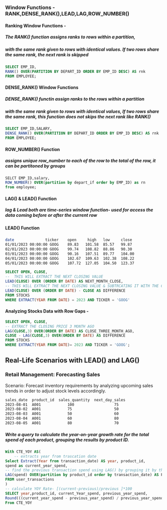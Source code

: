 ### Window Functions - RANK,DENSE_RANK(),LEAD,LAG,ROW_NUMBER()

#### Ranking Window Functions -

##### The RANK() function assigns ranks to rows within a partition,
##### with the same rank given to rows with identical values. If two rows share the same rank, the next rank is skipped

```sql
SELECT EMP_ID,
RANK() OVER(PARTITION BY DEPART_ID ORDER BY EMP_ID DESC) AS rnk
FROM EMPLOYEE;
```
#### DENSE_RANK() Window Functions 
##### DENSE_RANK() functin assign ranks to the rows within a partition
##### with the same rank given to rows with identical values, If two rows share the same rank, this function does not skips the next rank like RANK()

```sql
SELECT EMP_ID,SALARY,
DENSE_RANK() OVER(PARTITION BY DEPART_ID ORDER BY EMP_ID DESC) AS rnk
FROM EMPLOYEE;

```

#### ROW_NUMBER() Function
##### assigns unique row_number to each of the row to the total of the row, it can be partitoned by groups

```sql
SELCT EMP_ID,salary,
ROW_NUMBER() OVER(partition by depart_if order by EMP_ID) as rn
from employee;
```


#### LAG() & LEAD() Function
##### lag & Lead both are time-series window function- used for access the data coming before or after the current row


#### LEAD() Function
#####
```sh 
date	          ticker    open	 high	low	    close
01/01/2023 00:00:00	GOOG	89.83	101.58	85.57	99.87
02/01/2023 00:00:00	GOOG	99.74	108.82	88.86	90.30
03/01/2023 00:00:00	GOOG	90.16	107.51	89.77	104.00
04/01/2023 00:00:00	GOOG	102.67	109.63	102.38	108.22
05/01/2023 00:00:00	GOOG	107.72	127.05	104.50	123.37
```
<!-- from the above table calculate the difference in closing prices between consecutive months of the year 2023 for the stock with ticker 'GOOG'. -->
```sql
SELECT OPEN, CLOSE,
--  THIS WILL EXTRACT THE NEXT CLOSING VALUE 
LEAD(CLOSE) OVER (ORDER BY DATE) AS NEXT_MONTH_CLOSE,
-- THIS WILL EXTRACT THE NEXT CLOSING VALUE & SUBTRCATING IT WITH THE CLOSE GIVES THE DIFFERENCE
LEAD(CLOSE) OVER (ORDER BY DATE) - CLOSE AS DIFFERENCE 
FROM STOCKS
WHERE EXTRACT(YEAR FROM DATE) = 2023 AND TICKER = 'GOOG'
```

#### Analyzing Stocks Data with Row Gaps - 
<!-- calculate the difference between the current month's closing price and the closing price from 3 months ago -->

```sql
SELECT OPEN, CLOSE,
-- EXTRACT THE CLOSING PRICE 3 MONTH AGO
LAG(CLOSE,3) OVER(ORDER BY DATE) AS CLOSE_THREE_MONTH_AGO, 
CLOSE - LAG(CLOSE,3) OVER(ORDER BY DATE) AS DIFFERENCE
FROM STOCKS
WHERE EXTRACT(YEAR FROM DATE)= 2023 AND TICKER = 'GOOG';
```

## Real-Life Scenarios with LEAD() and LAG()

### Retail Management: Forecasting Sales
Scenario: Forecast inventory requirements by analyzing upcoming sales trends in order to adjust stock levels accordingly.
```sh
sales_date	product_id	sales_quantity	next_day_sales
2023-08-01	A001	        100	                 75
2023-08-02	A001	        75	                 50
2023-08-03	A001	        50	                 60
2023-08-04	A001	        60	                 80
2023-08-05	A001	        80	                 70
```

##### Write a query to calculate the year-on-year growth rate for the total spend of each product, grouping the results by product ID.

<!-- The output should include the year in ascending order, product ID, current year's spend, previous year's spend and year-on-year growth percentage, rounded to 2 decimal places. -->

```sql
With CTE_YOY AS(
    -- extracts year from trascation date
Select Extract(Year from transaction_date) AS year, product_id, 
spend as current_year_spend,
-- find the previous transaction spend using LAG() by grouping it by the product_id
LAG(spend) OVER(partition by product_id order by transaction_date) AS Previous_year_spend
FROM user_transactions 
)
-- calculate YOY Rate- [(current-previous)/previous ]*100
SELECT year,product_id, current_Year_spend, previous_year_spend,
Round(((current_year_spend - previous_year_spend) / previous_year_spend)*100,2) AS YOY_Rate
From CTE_YOY

```
